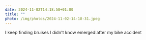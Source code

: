 ```yaml
---
date: 2024-11-02T14:18:58+01:00
title: ""
photo: /img/photos/2024-11-02-14-18-31.jpeg
---
```

I keep finding bruises I didn't know emerged after my bike accident